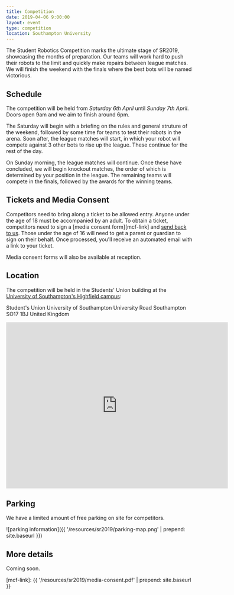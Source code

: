 ```yaml
---
title: Competition
date: 2019-04-06 9:00:00
layout: event
type: competition
location: Southampton University
---
```


The Student Robotics Competition marks the ultimate stage of SR2019, showcasing the months of preparation. Our teams will work hard to push their robots to the limit and quickly make repairs between league matches. We will finish the weekend with the finals where the best bots will be named victorious.

## Schedule

The competition will be held from *Saturday 6th April* until *Sunday 7th April*. Doors open 9am and we aim to finish around 6pm.

The Saturday will begin with a briefing on the rules and general struture of the weekend, followed by some time for teams to test their robots in the arena. Soon after, the league matches will start, in which your robot will compete against 3 other bots to rise up the league. These continue for the rest of the day.

On Sunday morning, the league matches will continue. Once these have concluded, we will begin knockout matches, the order of which is determined by your position in the league. The remaining teams will compete in the finals, followed by the awards for the winning teams.

## Tickets and Media Consent

Competitors need to bring along a ticket to be allowed entry. Anyone under the age of 18 must be accompanied by an adult. To obtain a ticket, competitors need to sign a [media consent form][mcf-link] and [send back to us][teams-contact]. Those under the age of 16 will need to get a parent or guardian to sign on their behalf. Once processed, you'll receive an automated email with a link to your ticket.

Media consent forms will also be available at reception.

## Location

The competition will be held in the Students' Union building at the [University of Southampton's Highfield campus][soton-campus-directions]:

Student's Union
University of Southampton
University Road
Southampton
SO17 1BJ
United Kingdom

<iframe src="https://www.google.com/maps/embed?pb=!1m18!1m12!1m3!1d2514.4224296392836!2d-1.399433684090786!3d50.934400360256014!2m3!1f0!2f0!3f0!3m2!1i1024!2i768!4f13.1!3m3!1m2!1s0x487473f7089148ab%3A0xaeeea75e9ec72c88!2sUniversity+of+Southampton+Students&#39;+Union+(SUSU)!5e0!3m2!1sen!2suk!4v1551272133022" width="600" height="450" frameborder="0" style="border:0" allowfullscreen></iframe>

## Parking

We have a limited amount of free parking on site for competitors.

![parking information]({{ '/resources/sr2019/parking-map.png' | prepend: site.baseurl }})

## More details

Coming soon.

[teams-contact]: mailto:teams@studentrobotics.org
[soton-campus-directions]: http://www.southampton.ac.uk/about/visit/getting-to-our-campuses.page
[mcf-link]: {{ '/resources/sr2019/media-consent.pdf' | prepend: site.baseurl }}
